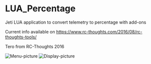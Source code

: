 # LUA_Percentage
Jeti LUA application to convert telemetry to percentage with add-ons 

Current info available on https://www.rc-thoughts.com/2016/08/rc-thoughts-tools/

Tero from RC-Thoughts 2016

![Menu-picture](https://www.rc-thoughts.com/wp-content/uploads/2016/08/rc-thoughts_tools_08.png) ![Display-picture](https://www.rc-thoughts.com/wp-content/uploads/2016/08/rc-thoughts_tools_29.png)

